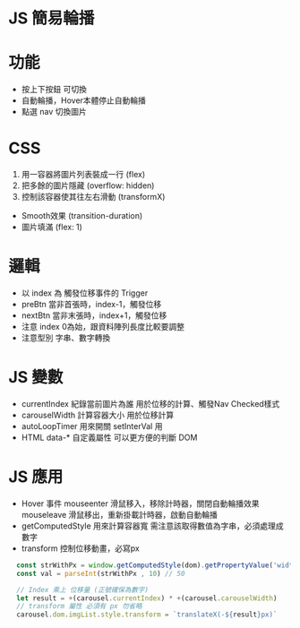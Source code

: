 # JS 簡易輪播

# 功能
- 按上下按鈕 可切換
- 自動輪播，Hover本體停止自動輪播
- 點選 nav 切換圖片

# CSS
1. 用一容器將圖片列表裝成一行 (flex)
2. 把多餘的圖片隱藏 (overflow: hidden)
3. 控制該容器使其往左右滑動 (transformX)
- Smooth效果 (transition-duration)
- 圖片填滿 (flex: 1)

# 邏輯
- 以 index 為 觸發位移事件的 Trigger
- preBtn 當非首張時，index-1，觸發位移
- nextBtn 當非末張時，index+1，觸發位移
- 注意 index 0為始，跟資料陣列長度比較要調整
- 注意型別 字串、數字轉換

# JS 變數
- currentIndex 紀錄當前圖片為誰
用於位移的計算、觸發Nav Checked樣式
- carouselWidth 計算容器大小
用於位移計算
- autoLoopTimer 用來開關 setInterVal 用
- HTML data-* 自定義屬性 可以更方便的判斷 DOM

# JS 應用
- Hover 事件
mouseenter 滑鼠移入，移除計時器，關閉自動輪播效果
mouseleave 滑鼠移出，重新掛載計時器，啟動自動輪播
- getComputedStyle 用來計算容器寬
需注意該取得數值為字串，必須處理成數字
- transform 控制位移動畫，必寫px

```js
  const strWithPx = window.getComputedStyle(dom).getPropertyValue('width') // '50px'
  const val = parseInt(strWithPx , 10) // 50

  // Index 乘上 位移量 (正號確保為數字)
  let result = +(carousel.currentIndex) * +(carousel.carouselWidth)
  // transform 屬性 必須有 px 勿省略
  carousel.dom.imgList.style.transform = `translateX(-${result}px)`
```